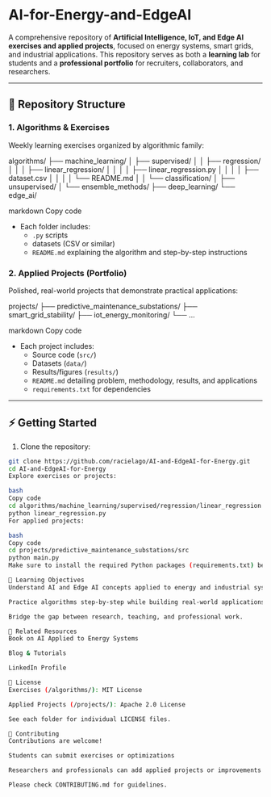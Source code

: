 # AI-for-Energy-and-EdgeAI

A comprehensive repository of **Artificial Intelligence, IoT, and Edge AI exercises and applied projects**, focused on energy systems, smart grids, and industrial applications. This repository serves as both a **learning lab** for students and a **professional portfolio** for recruiters, collaborators, and researchers.

---

## 📂 Repository Structure

### 1. Algorithms & Exercises
Weekly learning exercises organized by algorithmic family:

algorithms/
├── machine_learning/
│ ├── supervised/
│ │ ├── regression/
│ │ │ ├── linear_regression/
│ │ │ │ ├── linear_regression.py
│ │ │ │ ├── dataset.csv
│ │ │ │ └── README.md
│ │ └── classification/
│ ├── unsupervised/
│ └── ensemble_methods/
├── deep_learning/
└── edge_ai/

markdown
Copy code

- Each folder includes:
  - `.py` scripts
  - datasets (CSV or similar)
  - `README.md` explaining the algorithm and step-by-step instructions

### 2. Applied Projects (Portfolio)
Polished, real-world projects that demonstrate practical applications:

projects/
├── predictive_maintenance_substations/
├── smart_grid_stability/
├── iot_energy_monitoring/
└── ...

markdown
Copy code

- Each project includes:
  - Source code (`src/`)
  - Datasets (`data/`)
  - Results/figures (`results/`)
  - `README.md` detailing problem, methodology, results, and applications
  - `requirements.txt` for dependencies

---

## ⚡ Getting Started

1. Clone the repository:

```bash
git clone https://github.com/racielago/AI-and-EdgeAI-for-Energy.git
cd AI-and-EdgeAI-for-Energy
Explore exercises or projects:

bash
Copy code
cd algorithms/machine_learning/supervised/regression/linear_regression
python linear_regression.py
For applied projects:

bash
Copy code
cd projects/predictive_maintenance_substations/src
python main.py
Make sure to install the required Python packages (requirements.txt) before running projects.

🎯 Learning Objectives
Understand AI and Edge AI concepts applied to energy and industrial systems.

Practice algorithms step-by-step while building real-world applications.

Bridge the gap between research, teaching, and professional work.

🔗 Related Resources
Book on AI Applied to Energy Systems

Blog & Tutorials

LinkedIn Profile

📜 License
Exercises (/algorithms/): MIT License

Applied Projects (/projects/): Apache 2.0 License

See each folder for individual LICENSE files.

🙌 Contributing
Contributions are welcome!

Students can submit exercises or optimizations

Researchers and professionals can add applied projects or improvements

Please check CONTRIBUTING.md for guidelines.


